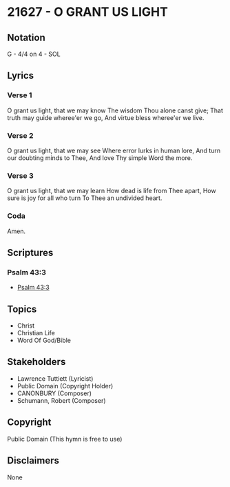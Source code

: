 # 21627 - O GRANT US LIGHT

## Notation

G - 4/4 on 4 - SOL

## Lyrics

### Verse 1

O grant us light, that we may know The wisdom Thou alone canst give; That truth may guide wheree'er we go, And virtue bless wheree'er we live.



### Verse 2

O grant us light, that we may see Where error lurks in human lore, And turn our doubting minds to Thee, And love Thy simple Word the more.



### Verse 3

O grant us light, that we may learn How dead is life from Thee apart, How sure is joy for all who turn To Thee an undivided heart. 


### Coda

Amen.


## Scriptures

### Psalm 43:3

- [Psalm 43:3](https://www.biblegateway.com/passage/?search=Psalm%2043%3A3)


## Topics

- Christ
- Christian Life
- Word Of God/Bible

## Stakeholders

- Lawrence Tuttiett (Lyricist)
- Public Domain (Copyright Holder)
- CANONBURY (Composer)
- Schumann, Robert (Composer)

## Copyright

Public Domain
(This hymn is free to use)

## Disclaimers

None

